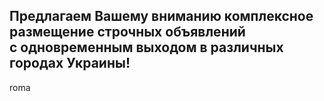 <!DOCTYPE html>
<html>
	<head>
		<meta http-equiv="Content-Type" content="text/html; charset=utf-8"> 
		<title>Сергей</title>
	</head>
	<body>		
		<div class="center">
			<h2>Предлагаем Вашему вниманию комплексное размещение строчных 
				объявлений <br />с одновременным выходом в различных городах Украины!</h2>
				roma
			</h2>
		</div>			
	</body>	
</html>